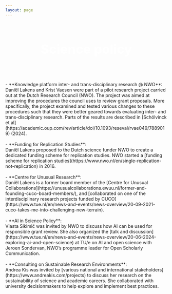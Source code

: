 ```yaml
---
layout: page
---
```


<div style='background: url("https://images.pexels.com/photos/357514/pexels-photo-357514.jpeg?auto=compress&cs=tinysrgb&w=1260&h=750&dpr=2") center/cover no-repeat;
    padding: 60px 20px;
    text-align: center;
    color: white;
    font-size: 2.5rem;
    font-weight: bold;'>
    Science policy
</div>
<br>
- **Knowledge platform inter- and trans-disciplinary research @ NWO**: <br>
  Daniël Lakens and Krist Vaesen were part of a pilot research project carried out at the Dutch Research Council (NWO). The project was aimed at improving the procedures the council uses to review grant proposals. More specifically, the project examined and tested various changes to these procedures such that they were better geared towards evaluating inter- and trans-disciplinary research. Parts of the results are described in [Schölvinck et al](https://academic.oup.com/rev/article/doi/10.1093/reseval/rvae049/7889019) (2024).
<br>
<br>
- **Funding for Replication Studies**: <br>
  Daniël Lakens proposed to the Dutch science funder NWO to create a dedicated funding scheme for replication studies. NWO started a [funding scheme for replication studies](https://www.nwo.nl/en/single-replication-not-replication) in 2016.  
<br>
<br>
- **Centre for Unusual Research**: <br>
  Daniël Lakens is a former board member of the [Centre for Unusual Collaborations](https://unusualcollaborations.ewuu.nl/former-and-founding-cuco-board-members/), and [collaborated on one of the interdisciplinary research projects funded by CUCO](https://www.tue.nl/en/news-and-events/news-overview/20-09-2021-cuco-takes-me-into-challenging-new-terrain).
<br>
<br>
- **Al in Science Policy**: <br>
  Vlasta Sikimić was invited by NWO to discuss how AI can be used for responsible grant review. She also organized the [talk and discussion](https://www.tue.nl/en/news-and-events/news-overview/20-06-2024-exploring-ai-and-open-science) at TU/e on AI and open science with Jeroen Sondervan, NWO’s programme leader for Open Scholarly Communication.
<br>
<br>
- **Consulting on Sustainable Research Environments**: <br>
 Andrea Kis was invited by [various national and international stakeholders](https://www.andreakis.com/projects) to discuss her research on the sustainability of science and academic careers. She collaborated with university decisionmakers to help explore and implement best practices. 
